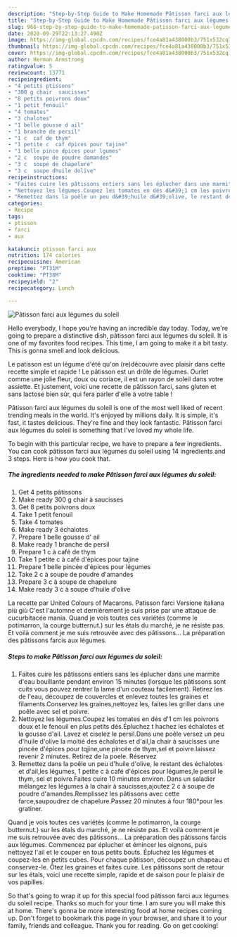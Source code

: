 ```yaml
---
description: "Step-by-Step Guide to Make Homemade Pâtisson farci aux légumes du soleil"
title: "Step-by-Step Guide to Make Homemade Pâtisson farci aux légumes du soleil"
slug: 966-step-by-step-guide-to-make-homemade-patisson-farci-aux-legumes-du-soleil
date: 2020-09-29T22:13:27.490Z
image: https://img-global.cpcdn.com/recipes/fce4a81a438000b3/751x532cq70/patisson-farci-aux-legumes-du-soleil-photo-principale-de-la-recette.jpg
thumbnail: https://img-global.cpcdn.com/recipes/fce4a81a438000b3/751x532cq70/patisson-farci-aux-legumes-du-soleil-photo-principale-de-la-recette.jpg
cover: https://img-global.cpcdn.com/recipes/fce4a81a438000b3/751x532cq70/patisson-farci-aux-legumes-du-soleil-photo-principale-de-la-recette.jpg
author: Herman Armstrong
ratingvalue: 5
reviewcount: 13771
recipeingredient:
- "4 petits ptissons"
- "300 g chair  saucisses"
- "8 petits poivrons doux"
- "1 petit fenouil"
- "4 tomates"
- "3 chalotes"
- "1 belle gousse d ail"
- "1 branche de persil"
- "1 c  caf de thym"
- "1 petite c  caf dpices pour tajine"
- "1 belle pince dpices pour lgumes"
- "2 c  soupe de poudre damandes"
- "3 c  soupe de chapelure"
- "3 c  soupe dhuile dolive"
recipeinstructions:
- "Faites cuire les pâtissons entiers sans les éplucher dans une marmite d&#39;eau bouillante pendant environ 15 minutes (lorsque les pâtissons sont cuits vous pouvez rentrer la lame d&#39;un couteau facilement). Retirez les de l&#39;eau, découpez de couvercles et enlevez toutes les graines et filaments.Conservez les graines,nettoyez les, faites les griller dans une poêle avec sel et poivre."
- "Nettoyez les légumes.Coupez les tomates en dés d&#39;1 cm les poivrons doux et le fenouil en plus petits dés.Épluchez t hachez les échalotes et la gousse d&#39;ail. Lavez et ciselez le persil.Dans une poêle versez un peu d&#39;huile d&#39;olive la moitié des échalotes et d&#39;ail,la chair à saucisses une pincée d&#39;épices pour tqjine,une pincée de thym,sel et poivre.laissez revenir 2 minutes. Retirez de la poele. Réservez"
- "Remettez dans la poêle un peu d&#39;huile d&#39;olive, le restant des échalotes et d&#39;ail,les légumes, 1 petite c à café d&#39;épices pour légumes,le persil le thym, sel et poivre.Faites cuire 10 minutes environ. Dans un saladier mélangez les légumes à la chair à saucisses,ajoutez 2 c à soupe de poudre d&#39;amandes.Remplissez les pâtissons avec cette farce,saupoudrez de chapelure.Passez 20 minutes à four 180°pour les gratiner."
categories:
- Recipe
tags:
- ptisson
- farci
- aux

katakunci: ptisson farci aux 
nutrition: 174 calories
recipecuisine: American
preptime: "PT31M"
cooktime: "PT38M"
recipeyield: "2"
recipecategory: Lunch

---
```



![Pâtisson farci aux légumes du soleil](https://img-global.cpcdn.com/recipes/fce4a81a438000b3/751x532cq70/patisson-farci-aux-legumes-du-soleil-photo-principale-de-la-recette.jpg)

Hello everybody, I hope you're having an incredible day today. Today, we're going to prepare a distinctive dish, pâtisson farci aux légumes du soleil. It is one of my favorites food recipes. This time, I am going to make it a bit tasty. This is gonna smell and look delicious.

Le patisson est un légume d&#39;été qu&#39;on (re)découvre avec plaisir dans cette recette simple et rapide ! Le pâtisson est un drôle de légumes. Ourlet comme une jolie fleur, doux ou coriace, il est un rayon de soleil dans votre assiette. Et justement, voici une recette de pâtisson farci, sans gluten et sans lactose bien sûr, qui fera parler d&#39;elle à votre table !

Pâtisson farci aux légumes du soleil is one of the most well liked of recent trending meals in the world. It's enjoyed by millions daily. It is simple, it's fast, it tastes delicious. They're fine and they look fantastic. Pâtisson farci aux légumes du soleil is something that I've loved my whole life.


To begin with this particular recipe, we have to prepare a few ingredients. You can cook pâtisson farci aux légumes du soleil using 14 ingredients and 3 steps. Here is how you cook that.

<!--inarticleads1-->

##### The ingredients needed to make Pâtisson farci aux légumes du soleil:

1. Get 4 petits pâtissons
1. Make ready 300 g chair à saucisses
1. Get 8 petits poivrons doux
1. Take 1 petit fenouil
1. Take 4 tomates
1. Make ready 3 échalotes
1. Prepare 1 belle gousse d&#39; ail
1. Make ready 1 branche de persil
1. Prepare 1 c à café de thym
1. Take 1 petite c à café d&#39;épices pour tajine
1. Prepare 1 belle pincée d&#39;épices pour légumes
1. Take 2 c à soupe de poudre d&#39;amandes
1. Prepare 3 c à soupe de chapelure
1. Make ready 3 c à soupe d&#39;huile d&#39;olive


La recette par United Colours of Macarons. Patisson farci Versione italiana più giù C&#39;est l&#39;automne et dernièrement je suis prise par une attaque de cucurbitacée mania. Quand je vois toutes ces variétés (comme le potimarron, la courge butternut.) sur les étals du marché, je ne résiste pas. Et voilà comment je me suis retrouvée avec des pâtissons… La préparation des pâtissons farcis aux légumes. 

<!--inarticleads2-->

##### Steps to make Pâtisson farci aux légumes du soleil:

1. Faites cuire les pâtissons entiers sans les éplucher dans une marmite d&#39;eau bouillante pendant environ 15 minutes (lorsque les pâtissons sont cuits vous pouvez rentrer la lame d&#39;un couteau facilement). Retirez les de l&#39;eau, découpez de couvercles et enlevez toutes les graines et filaments.Conservez les graines,nettoyez les, faites les griller dans une poêle avec sel et poivre.
1. Nettoyez les légumes.Coupez les tomates en dés d&#39;1 cm les poivrons doux et le fenouil en plus petits dés.Épluchez t hachez les échalotes et la gousse d&#39;ail. Lavez et ciselez le persil.Dans une poêle versez un peu d&#39;huile d&#39;olive la moitié des échalotes et d&#39;ail,la chair à saucisses une pincée d&#39;épices pour tqjine,une pincée de thym,sel et poivre.laissez revenir 2 minutes. Retirez de la poele. Réservez
1. Remettez dans la poêle un peu d&#39;huile d&#39;olive, le restant des échalotes et d&#39;ail,les légumes, 1 petite c à café d&#39;épices pour légumes,le persil le thym, sel et poivre.Faites cuire 10 minutes environ. Dans un saladier mélangez les légumes à la chair à saucisses,ajoutez 2 c à soupe de poudre d&#39;amandes.Remplissez les pâtissons avec cette farce,saupoudrez de chapelure.Passez 20 minutes à four 180°pour les gratiner.


Quand je vois toutes ces variétés (comme le potimarron, la courge butternut.) sur les étals du marché, je ne résiste pas. Et voilà comment je me suis retrouvée avec des pâtissons… La préparation des pâtissons farcis aux légumes. Commencez par éplucher et émincer les oignons, puis nettoyez l&#39;ail et le couper en tous petits bouts. Épluchez les légumes et coupez-les en petits cubes. Pour chaque pâtisson, découpez un chapeau et conservez-le. Ôtez les graines et faites cuire. Les pâtissons sont de retour sur les étals, voici une recette simple, rapide et de saison pour le plaisir de vos papilles. 

So that's going to wrap it up for this special food pâtisson farci aux légumes du soleil recipe. Thanks so much for your time. I am sure you will make this at home. There's gonna be more interesting food at home recipes coming up. Don't forget to bookmark this page in your browser, and share it to your family, friends and colleague. Thank you for reading. Go on get cooking!
